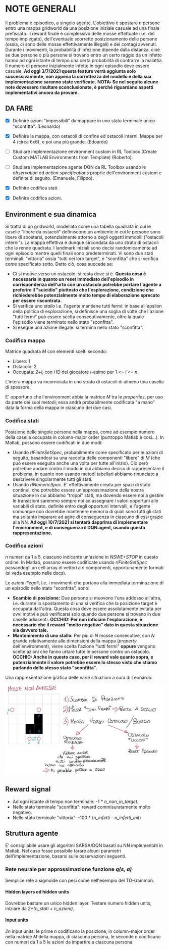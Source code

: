# NOTE GENERALI

Il problema è episodico, a singolo agente. L'obiettivo è spostare *n* persone entro una mappa gridworld da una posizione iniziale casuale ad una finale prefissata.
Il reward finale è complessivo delle mosse effettuate (i.e. del tempo impiegato), dell'eventuale scorretto posizionamento delle persone (ossia, ci sono delle mosse effettivamente illegali) e dei contagi avvenuti.
Durante i movimenti, la probabilità d'infezione dipende dalla distanza, cioè se due persone o più persone si trovano entro un certo raggio da un infetto hanno ad ogni istante di tempo una certa probabilità di contrarre la malattia. Il numero di persone inizialmente infette in ogni episodio deve essere casuale. **Ad oggi 3/7/2021 questa feature verrà aggiunta solo successivamente, non appena la correttezza del modello e della sua implementazione saranno state verificate.**
**NOTA: Se nel seguito alcune note dovessero risultare sconclusionate, è perché riguardano aspetti implementativi ancora da provare.**

## DA FARE

- [x] Definire azioni "impossibili" da mappare in uno stato terminale unico "sconfitta". (Leonardo)

- [x] Definire la mappa, con ostacoli di confine ed ostacoli interni. Mappe per 4 (circa 6x6), e poi una più grande. (Edoardo)
- [ ] Studiare implementazione environment custom in RL Toolbox (Create Custom MATLAB Environments from Template) (Roberto).
- [ ] Studiare implementazione agente DQN da RL Toolbox usando le *observation* ed *action specifications* proprie dell'environment custom e definite di seguito. (Emanuele, Filippo).
- [x] Definire codifica stati.
- [x] Definire codifica azioni.

## Environment e sua dinamica

Si tratta di un gridworld, modellato come una tabella quadrata in cui le caselle "libere da ostacoli" definiscono un ambiente in cui le persone sono libere di spostarsi, potenzialmente attorno a degli oggetti immobili ("ostacoli interni"). La mappa effettiva è dunque circondata da uno strato di ostacoli che la rende quadrata. I landmark iniziali sono decisi randomicamente ad ogni episodio mentre quelli finali sono predeterminati. Vi sono due stati terminali: "vittoria" ossia "tutti nei loro target", e "sconfitta" che si verifica come specificato sotto.
Detto ciò, cosa succede se:

- Ci si muove verso un ostacolo: si resta dove si è. **Questa cosa è necessaria in quanto un reset immediato dell'episodio in corrispondenza dell'urto con un ostacolo potrebbe portare l'agente a preferire il "suicidio" piuttosto che l'esplorazione, condizione che richiederebbe potenzialmente molto tempo di elaborazione sprecato per essere riscontrata.**
- Si verifica uno *stallo* i.e. l'agente mantiene tutti fermi: in base all'epsilon della politica di esplorazione, si definisce una soglia di volte che l'azione "tutti fermi" può essere scelta consecutivamente, oltre la quale l'episodio viene terminato nello stato "sconfitta".
- Si esegue una azione illegale: si termina nello stato "sconfitta".

### Codifica mappa

Matrice quadrata *M* con elementi scelti secondo:

- Libero: 1
- Ostacolo: 2
- Occupata: *2+i*, con *i* ID del giocatore *i*-esimo per 1 <= *i* <= *n*.

L'intera mappa va incorniciata in uno strato di ostacoli di almeno una casella di spessore.

E' opportuno che l'environment abbia la matrice *M* tra le *properties*, per uso da parte dei suoi metodi; essa andrà probabilmente codificata "a mano" data la forma della mappa in ciascuno dei due casi.

### Codifica stati

Posizione delle singole persone nella mappa, come ad esempio numero della casella occupata in column-major order (purtroppo Matlab è così...). In Matlab, possono essere codificati in due modi:

- Usando *rlFiniteSetSpec*, probabilmente come specificato per le azioni di seguito, basandosi su una raccolta delle componenti "libere" di *M* (che può essere eseguita anche una volta per tutte all'inizio). Ciò però potrebbe andare contro il modo in cui abbiamo deciso di rappresentare il problema, in quanto non usando metodi tabellari abbiamo rinunciato a descrivere singolarmente tutti gli stati.
- Usando *rlNumericSpec*. E' effettivamente creata per spazi di stato continui, che potrebbe essere un'approssimazione della nostra situazione in cui abbiamo "troppi" stati, ma dovendo essere noi a gestire le transizioni saremmo sempre noi ad assegnare i valori opportuni alle variabili di stato, definite entro degli opportuni intervalli, e l'agente comunque non dovrebbe mantenere memoria di quali sono tutti gli stati ma soltanto imparare ad agire di conseguenza in ciascuno di essi grazie alla NN. **Ad oggi 10/7/2021 si tenterà dapprima di implementare l'environment, e di conseguenza il DQN agent, usando questa rappresentazione.**

### Codifica azioni

_n_ numeri da 1 a 5, ciascuno indicante un'azione in *NSWE+STOP* in questo ordine. In Matlab, possono essere codificate usando *rlFiniteSetSpec* passandogli un cell array di vettori a *n* componenti, opportunamente formati (si veda esempio nelle docs).

Le *azioni illegali*, i.e. i movimenti che portano alla immediata terminazione di un episodio nello stato "sconfitta", sono:

- **Scambio di posizione:** Due persone si muovono l'una addosso all'altra, i.e. durante lo spostamento di una si verifica che la posizione target è occupata dall'altra. Questa cosa deve essere assolutamente evitata per ovvi motivi e può verificarsi solo quando due persone si trovano in due caselle adiacenti. **OCCHIO: Per non inficiare l'esplorazione, è necessario che il reward "molto negativo" dato in questa situazione sia davvero tale.**
- **Mantenimento di uno stallo:** Per più di *N* mosse consecutive, con *N* grande relativamente alle dimensioni della mappa (*property* dell'environment), viene scelta l'azione "tutti fermi" **oppure** vengono scelte azioni che fanno urtare tutte le persone contro un ostacolo. **OCCHIO: Anche in questo caso, per il reward vale quanto sopra, e potenzialmente il valore potrebbe essere lo stesso visto che stiamo parlando dello stesso stato "sconfitta".**

Una rappresentazione grafica delle varie situazioni a cura di Leonardo:

![azioni_illegali_leo](Notes/azioni_illegali.jpg)

## Reward signal

- Ad ogni istante di tempo non terminale: -1 * *n_non_in_target*.
- Nello stato terminale "sconfitta": reward commisuratamente molto negativo.
- Nello stato terminale "vittoria": -100 * (*n_infetti* - *n_infetti_init*)

## Struttura agente

E' consigliabile usare gli algoritmi SARSA/DQN basati su NN implementati in Matlab.
Nel caso fosse possibile tarare alcuni parametri dell'implementazione, basarsi sulle osservazioni seguenti.

### Rete neurale per approssimazione funzione *q(s, a)*

Semplice rete a sigmoide con pesi come nell'esempio del TD-Gammon.

#### Hidden layers ed hidden units

Dovrebbe bastare un unico hidden layer. Testare numero hidden units, iniziare da _2*(n_stati + n_azioni)_.

#### Input units

_2n_ input units: le prime _n_ codificano la posizione, in column-major order nella matrice _M_ della mappa, di ciascuna persona, le seconde _n_ codificano con numeri da 1 a 5 le azioni da impartire a ciascuna persona.